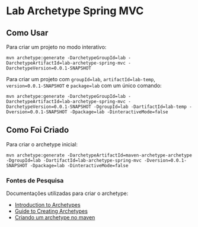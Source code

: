 # Lab Archetype Spring MVC

## Como Usar

Para criar um projeto no modo interativo:

`mvn archetype:generate -DarchetypeGroupId=lab -DarchetypeArtifactId=lab-archetype-spring-mvc -DarchetypeVersion=0.0.1-SNAPSHOT`

Para criar um projeto com `groupId=lab`,  `artifactId=lab-temp`, `version=0.0.1-SNAPSHOT` e `package=lab` com um único comando:

`mvn archetype:generate -DarchetypeGroupId=lab -DarchetypeArtifactId=lab-archetype-spring-mvc -DarchetypeVersion=0.0.1-SNAPSHOT -DgroupId=lab -DartifactId=lab-temp -Dversion=0.0.1-SNAPSHOT -Dpackage=lab -DinteractiveMode=false`

## Como Foi Criado

Para criar o archetype inicial:

`mvn archetype:generate -DarchetypeArtifactId=maven-archetype-archetype -DgroupId=lab -DartifactId=lab-archetype-spring-mvc -Dversion=0.0.1-SNAPSHOT -Dpackage=lab -DinteractiveMode=false`

### Fontes de Pesquisa

Documentações utilizadas para criar o archetype:

* [Introduction to Archetypes](https://maven.apache.org/guides/introduction/introduction-to-archetypes.html)
* [Guide to Creating Archetypes](https://maven.apache.org/guides/mini/guide-creating-archetypes.html)
* [Criando um archetype no maven](http://blog.camilolopes.com.br/criando-um-archetype-no-maven/)